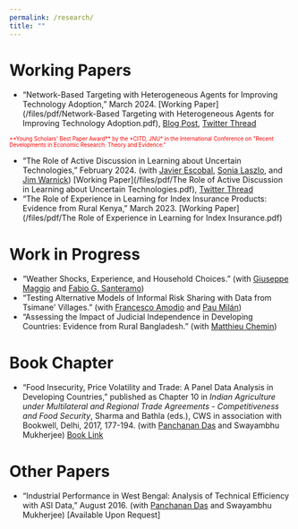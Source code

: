 ```yaml
---
permalink: /research/
title: ""
---
```


<!-- Google tag (gtag.js) -->
<script async src="https://www.googletagmanager.com/gtag/js?id=G-XQNNHHYQ5D"></script>
<script>
  window.dataLayer = window.dataLayer || [];
  function gtag(){dataLayer.push(arguments);}
  gtag('js', new Date());

  gtag('config', 'G-XQNNHHYQ5D');
</script>

# Working Papers

* “Network-Based Targeting with Heterogeneous Agents for Improving Technology Adoption,” March 2024. [Working Paper](/files/pdf/Network-Based Targeting with Heterogeneous Agents for Improving Technology Adoption.pdf), [Blog Post](https://www.aranyachakraborty.com/posts/2023/08/jmp-blog-post/), [Twitter Thread](https://twitter.com/aranyacecon/status/1595069831648317440)   
<span style="color:red">
<sub><sup>**Young Scholars' Best Paper Award** by the *CITD, JNU* in the International Conference on "Recent Developments in Economic Research: Theory and Evidence."<sub><sup>
</span>

* “The Role of Active Discussion in Learning about Uncertain Technologies,” February 2024. (with [Javier Escobal](https://www.grade.org.pe/en/investigadores/personal/jescobal/), [Sonia Laszlo](https://sites.google.com/site/sonialaszlo), and [Jim Warnick](https://www.mcgill.ca/economics/jim-engle-warnick)) [Working Paper](/files/pdf/The Role of Active Discussion in Learning about Uncertain Technologies.pdf), [Twitter Thread](https://twitter.com/aranyacecon/status/1734589152958788083)
* “The Role of Experience in Learning for Index Insurance Products: Evidence from Rural Kenya,” March 2023. [Working Paper](/files/pdf/The Role of Experience in Learning for Index Insurance.pdf)

# Work in Progress

* “Weather Shocks, Experience, and Household Choices.” (with [Giuseppe Maggio](https://www.gmaggio.com/home) and [Fabio G. Santeramo](http://www.fabiosanteramo.net/))
* “Testing Alternative Models of Informal Risk Sharing with Data from Tsimane' Villages.” (with [Francesco Amodio](https://sites.google.com/site/fscoamodio/home) and [Pau Milán](https://sites.google.com/site/paumilan/home?authuser=0))
* “Assessing the Impact of Judicial Independence in Developing Countries: Evidence from Rural Bangladesh.” (with [Matthieu Chemin](https://www.matthieuchemin.com/))
<!--* “Microinsurance for the Poor: Long-Term Follow Up.” (with [Matthieu Chemin](https://www.matthieuchemin.com/)) -->

# Book Chapter

* “Food Insecurity, Price Volatility and Trade: A Panel Data Analysis in Developing Countries,” published as Chapter 10 in *Indian Agriculture under Multilateral and Regional Trade Agreements - Competitiveness and Food Security*, Sharma and Bathla (eds.), CWS in association with Bookwell, Delhi, 2017, 177-194. (with [Panchanan Das](http://www.econcaluniv.ac.in/FacultyProfile.aspx?FI=13) and Swayambhu Mukherjee) [Book Link](https://www.academia.edu/44089071/Indian_Agriculture_Under_Multilateral_and_Regional_Trade_Agreements_Competitiveness_and_Food_Security)

# Other Papers

* “Industrial Performance in West Bengal: Analysis of Technical Efficiency with ASI Data,” August 2016. (with [Panchanan Das](http://www.econcaluniv.ac.in/FacultyProfile.aspx?FI=13) and Swayambhu Mukherjee) [Available Upon Request]  
<!-- * [Paper PDF](/files/pdf/Industrial Performance in West Bengal.pdf) -->

